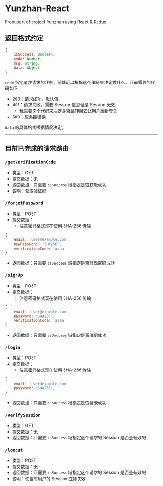 # Yunzhan-React
Front part of project Yunzhan using React &amp; Redux.

## 返回格式约定

```js
{
    isSuccess: Boolean,
    code: Number,
    msg: String,
    data: Object
}
```

`code` 指定这次请求的状态，前端可以根据这个编码来决定做什么。目前需要的代码如下

- 200：请求成功，默认值
- 401：请求失败，需要 Session 信息但是 Session 无效
    - 我需要这个代码来决定是否跳转回去让用户重新登录
- 500：服务器错误

`data` 的具体格式根据情况决定。

---

## 目前已完成的请求路由

### `/getVerificationCode`

- 类型：GET
- 提交数据：无
- 返回数据：只需要 `isSuccess` 域指定是否获取成功
- 说明：获取验证码

### `/forgetPassword`

- 类型：POST
- 提交数据：
    - 注意密码格式现在使用 SHA-256 传输
```js
{
    email: 'user@example.com',
    newPassword: 'SHA256',
    verificationCode: 'aaaa'
}
```
- 返回数据：只需要 `isSuccess` 域指定是否修改密码成功

### `/signUp`

- 类型：POST
- 提交数据：
    - 注意密码格式现在使用 SHA-256 传输
```js
{
    email: 'user@example.com',
    password: 'SHA256',
    verificationCode: 'aaaa'
}
```
- 返回数据：只需要 `isSuccess` 域指定是否注册成功

### `/login`

- 类型：POST
- 提交数据：
    - 注意密码格式现在使用 SHA-256 传输
```js
{
    email: 'user@example.com',
    password: 'SHA256',
}
```
- 返回数据：只需要 `isSuccess` 域指定是否登录成功

### `/verifySession`

- 类型：GET
- 提交数据：无
- 返回数据：只需要 `isSuccess` 域指定这个请求的 Session 是否是有效的

### `/logout`

- 类型：POST
- 提交数据：无
- 返回数据：只需要 `isSuccess` 域指定这个请求的 Session 是否是有效的
- 说明：使当前用户的 Session 立即失效